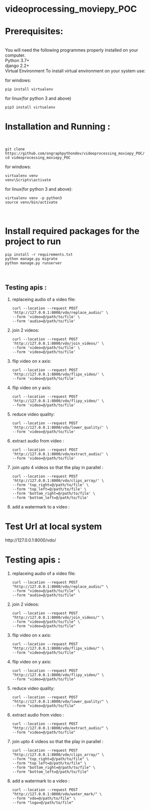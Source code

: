 # videoprocessing_moviepy_POC

<h1>Prerequisites:</h1><br>
You will need the following programmes properly installed on your computer.<br>
Python 3.7+ <br>
django 2.2+ <br>
Virtual Environment
To install virtual environment on your system use:

for windows:
```shell
pip install virtualenv
```
for linux(for python 3 and above)
```shell
pip3 install virtualenv
```

<h1>Installation and Running :</h1><br>

```shell
git clone https://github.com/ongraphpythondev/videoprocessing_moviepy_POC/
cd videoprocessing_moviepy_POC
```

for windows:
```shell
virtualenv venv
venv\Scripts\activate
```
for linux(for python 3 and above):
```shell
virtualenv venv -p python3
source venv/bin/activate
```
<br>
<h1>Install required packages for the project to run</h1>

```shell
pip install -r requirements.txt
python manage.py migrate
python manage.py runserver
```

<br>
<h2>Testing apis :</h2>

1) replaceing audio of a video file:
    
    ```curl
    curl --location --request POST 'http://127.0.0.1:8000/vdo/replace_audio/' \
    --form 'video=@/path/to/file' \
    --form 'audio=@/path/to/file'
    ```

2) join 2 videos:

    ```curl
    curl --location --request POST 'http://127.0.0.1:8000/vdo/join_videos/' \
    --form 'video=@/path/to/file' \
    --form 'video=@/path/to/file'
    ```


3) flip video on x axis:

    ```curl
    curl --location --request POST 'http://127.0.0.1:8000/vdo/flipx_video/' \
    --form 'video=@/path/to/file'
    ```

4) flip video on y axis:

    ```curl
    curl --location --request POST 'http://127.0.0.1:8000/vdo/flipy_video/' \
    --form 'video=@/path/to/file'
    ```


5) reduce video quality:
    
    ```curl
    curl --location --request POST 'http://127.0.0.1:8000/vdo/lower_quality/' \
    --form 'video=@/path/to/file'
    ```

6) extract audio from video :

    ```curl
    curl --location --request POST 'http://127.0.0.1:8000/vdo/extract_audio/' \
    --form 'video=@/path/to/file'
    ```

6) join upto 4 videos so that the play in parallel :

    ```curl
    curl --location --request POST 'http://127.0.0.1:8000/vdo/clips_array/' \
    --form 'top_right=@/path/to/file' \
    --form 'top_left=@/path/to/file' \
    --form 'bottom_right=@/path/to/file' \
    --form 'bottom_left=@/path/to/file'
    ```
    
7) add a watermark to a video :

<h1>Test Url at local system</h1>
http://127.0.0.1:8000/vdo/


<h1>Testing apis :</h1>

1) replaceing audio of a video file:

    ```curl
    curl --location --request POST "http://127.0.0.1:8000/vdo/replace_audio/" \
    --form "video=@/path/to/file" \
    --form "audio=@/path/to/file"
    ```

2) join 2 videos:

    ```curl
    curl --location --request POST "http://127.0.0.1:8000/vdo/join_videos/" \
    --form "video=@/path/to/file" \
    --form "video=@/path/to/file"
    ```

3) flip video on x axis:

    ```curl
    curl --location --request POST "http://127.0.0.1:8000/vdo/flipx_video/" \
    --form "video=@/path/to/file"
    ```

4) flip video on y axis:

    ```curl
    curl --location --request POST "http://127.0.0.1:8000/vdo/flipy_video/" \
    --form "video=@/path/to/file"
    ```

5) reduce video quality:

    ```curl
    curl --location --request POST "http://127.0.0.1:8000/vdo/lower_quality/" \
    --form "video=@/path/to/file"
    ```

6) extract audio from video :

    ```curl
    curl --location --request POST "http://127.0.0.1:8000/vdo/extract_audio/" \
    --form "video=@/path/to/file"
    ```


6) join upto 4 videos so that the play in parallel :

    ```curl
    curl --location --request POST "http://127.0.0.1:8000/vdo/clips_array/" \
    --form "top_right=@/path/to/file" \
    --form "top_left=@/path/to/file" \
    --form "bottom_right=@/path/to/file" \
    --form "bottom_left=@/path/to/file"
    ```

7) add a watermark to a video :
    
    ```curl
    curl --location --request POST "http://127.0.0.1:8000/vdo/water_mark/" \
    --form "vdo=@/path/to/file" \
    --form "logo=@/path/to/file"
    ```

